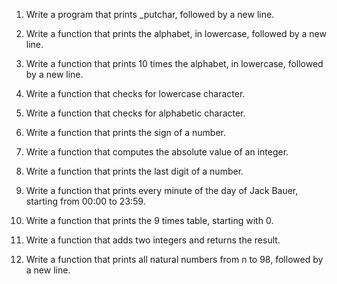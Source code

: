 1.	Write a program that prints _putchar, followed by a new line.

2.	Write a function that prints the alphabet, in lowercase, followed by a new line.

3.	Write a function that prints 10 times the alphabet, in lowercase, followed by a new line.

4.	Write a function that checks for lowercase character.

5.	Write a function that checks for alphabetic character.

6.	Write a function that prints the sign of a number.

7.	Write a function that computes the absolute value of an integer.

8.	Write a function that prints the last digit of a number.

9.	Write a function that prints every minute of the day of Jack Bauer, starting from 00:00 to 23:59.

10.	Write a function that prints the 9 times table, starting with 0.

11.	Write a function that adds two integers and returns the result.

12.	Write a function that prints all natural numbers from n to 98, followed by a new line.

